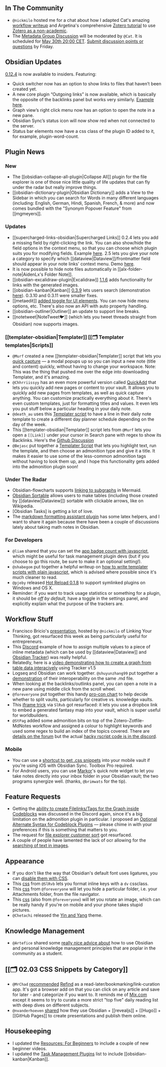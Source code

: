 ## In The Community

- `@nickmilo` hosted me for a chat about how I adapted Cat's amazing [workflow writeup](https://forum.obsidian.md/t/zotero-zotfile-mdnotes-obsidian-dataview-workflow/15536) and Argetina's comprehensive [Zotero tutorial](https://www.youtube.com/watch?v=9SzGxZbqyqc) to use [Zotero as a non-academic](https://www.youtube.com/watch?v=XbGJH08ZfCs).
- The [Metadata Group Discussion](https://forum.obsidian.md/t/metadata-group-discussion-community-talk/17070) will be moderated by `@Cat`. It is scheduled for [May 30th 20:00 CET](https://share.clickup.com/c/h/4gdf2-36/5b21a6f8588e5c6). [Submit discussion points or questions](https://forms.gle/W42Vjwdozde1YUeS8) by Friday.

## Obsidian Updates

[0.12.4](https://forum.obsidian.md/t/obsidian-release-v0-12-4-insider-build/18764) is now available to insiders. Featuring:

- Quick switcher now has an option to show links to files that haven’t been created yet.
- A new core plugin “Outgoing links” is now available, which is basically the opposite of the backlinks panel but works very similarly. [Example here](https://discord.com/channels/686053708261228577/744933215063638183/847660973745373275).
- Graph view’s right click menu now has an option to open the note in a new pane.
- Obsidian Sync’s status icon will now show red when not connected to the server.
- Status bar elements now have a css class of the plugin ID added to it, for example, plugin-word-count.

## Plugin News

### New

- The [[obsidian-collapse-all-plugin|Collapse All]] plugin for the file explorer is one of those nice little quality of life updates that can fly under the radar but really improve things.
- [[obsidian-dictionary-plugin|Obsidian Dictionary]] adds a View to the Sidebar in which you can search for Words in many different languages (including: English, German, Hindi, Spanish, French, & more) and now comes bundled with the "Synonym Popover Feature" from [[mgmeyers]].

### Updates

- [[supercharged-links-obsidian|Supercharged Links]] 0.2.4 lets you add a missing field by right-clicking the link. You can also show/hide the field options in the context menu, so that you can choose which plugin suits you for modifying fields. Example [here](https://discord.com/channels/@me/815308052323500033/845967637112291358). 2.5 lets you give your note a category to specify which [[dataview|Dataview]]/frontmatter field should appear in your note links' context menu. Demo [here](https://youtu.be/Av7DeYZILUk).
- It is now possible to hide note files automatically in [[alx-folder-note|AidenLx's Folder Note]].
- [[obsidian-excalidraw-plugin|Excalidraw]] [1.1.6](https://www.youtube.com/watch?v=FDsMH-aLw_I) adds functionality for links with the generated images.
- [[obsidian-kanban|Kanban]] [0.3.9](https://github.com/mgmeyers/obsidian-kanban/releases/tag/0.3.9) lets users search (demonstration [here](https://discord.com/channels/686053708261228577/707816848615407697/846082394033225759)). 0.3.10 and 0.3.11 were smaller fixes.
- [[metaedit]] [added toggle for UI elements](https://discord.com/channels/686053708261228577/771575014382108672/846094926987001896). You can now hide menu options, etc. There's also now an API with auto property handling.
- [[obsidian-outliner|Outliner]] an update to support line breaks.
- [[notetweet|NoteTweet🐦]] (which lets you tweet threads straight from Obsidian) now supports images.

### [[templater-obsidian|Templater]] [[🗂️ Templater templates|Scripts]]

- `@Murf` created a new [[templater-obsidian|Templater]] script that lets you [quick capture](https://github.com/SilentVoid13/Templater/discussions/231) — a modal popups up so you can input a new note (title and content) quickly, without having to change your workspace. Note: This was the thing that pushed me over the edge into downloading Templater, and it's amazing.
- `@Chhrriissyy` has an even more powerful version called [QuickAdd](https://github.com/chhoumann/Templater_Templates#quickadd-v2) that lets you quickly add new pages or content to your vault. It allows you to quickly add new pages from templates, as well as quick capture anything. You can customize practically everything about it. There's even custom templates, just for formatting titles and values. It even lets you put stuff below a particular heading in your daily note.
- `@death_au` uses this [Templater script](https://discord.com/channels/686053708261228577/840286238928797736/846205611167580207) to have a line in their daily note template to create a different day planner schedule depending on the day of the week.
- This [[templater-obsidian|Templater]] script lets from `@Murf` lets you open a `[[Link]]` under your cursor in Search pane with regex to show its Backlinks. Here's the [Github Discussion](https://github.com/SilentVoid13/Templater/discussions/245)
- `@Bejasc` put together a [Templater Script](https://discord.com/channels/686053708261228577/707816848615407697/847452061003284490) that lets you highlight text, run the template, and then choose an admonition type and give it a title. It makes it easier to use some of the less-common admonition tags without having to look them up, and I hope this functionality gets added into the admonition plugin soon!

### Under The Radar

- Obsidian-flowcharts supports [linking to subgraphs](http://discordapp.com/channels/686053708261228577/709580487550828614/843821744623058985) in Mermaid.
- [Obsidian Sortable](https://github.com/alexandru-dinu/obsidian-sortable) allows users to make tables (including those created by [[dataview|Dataview]]) sortable with clickable arrows, like on Wikipedia.
- [Obsidian Tasks] is getting a lot of love.
- The [markdown formatting assistant plugin](https://github.com/Reocin/obsidian-markdown-formatting-assistant-plugin) has some latex helpers, and I want to share it again because there have been a couple of discussions lately about taking math notes in Obsidian.

### For Developers

- `@liam` shared that you can set the [app badge count with javascript](https://discord.com/channels/@me/815308052323500033/846132119280549930), which might be useful for task management plugin devs (but if you choose to go this route, be sure to make it an optional setting!).
- `@shabegom` put together a helpful writeup on [how to write templater scripts with plain javascript](https://publish.obsidian.md/shabegom/Publish/How+To+Use+Templater++JS+Scripts), which is advised where possible since it's much cleaner to read.
- `@pjeby` released [Hot Reload 0.1.8](https://github.com/pjeby/hot-reload) to support symlinked plugins on Windows and OS X.
- Reminder: if you want to track usage statistics or something for a plugin, it should be _off by default,_ have a toggle in the settings panel, and explicitly explain what the purpose of the trackers are.

## Workflow Stuff

- Francisco Bricio's [presentation](https://www.youtube.com/watch?v=Ehw3hUZNF1M), hosted by `@nickmilo` of Linking Your Thinking, got resurfaced this week as being particularly useful for entrepreneurs.
- This [Discord](https://discord.com/channels/686053708261228577/840286238928797736/845277734477627412) example of how to assign multiple values to a piece of inline metadata (which can be used by [[dataview|Dataview]] and [Obsidian Tracker](https://github.com/pyrochlore/obsidian-tracker)) was really helpful.
- Relatedly, here is a [video demonstrating how to create a graph from table data interacively](https://www.youtube.com/watch?v=EVgz7UV6fbU) using Tracker v1.5
- Logseq and Obsidian can work together. `@shuyunzhang99` put together a [demonstration](https://www.youtube.com/watch?v=W4Art2DI9SA) of their interoperability on the same .md file.
- When looking at the backlinks/outlinks panel, you can open a note in a new pane using middle click from the scroll wheel.
- `@foreveryone` put together this handy [pro-con chart](https://discord.com/channels/686053708261228577/805952223124520961/845073044573782026) to help decide whether to split vaults, particularly for creative vs. knowledge vaults.
- This [iframe trick](https://discord.com/channels/686053708261228577/805952223124520961/809484088540266528) via `SlRvb` got resurfaced: it lets you use a dropbox link to embed a generated fantasy map into your vault, which is super useful for worldbuilders.
- `@StPag` added some admonition bits on top of the Zotero-Zotfile-MdNotes workflow and assigned a colour to highlight keywords and used some regex to build an index of the topics covered. There are [details on the forum](https://forum.obsidian.md/t/zotero-zotfile-mdnotes-obsidian-dataview-workflow/15536/29?u=eleanorkonik) but the actual [hacky rscript code is in the discord](https://discord.com/channels/686053708261228577/722584061087842365/847573039411757067).

### Mobile

- You can use a [shortcut to get .css snippets](https://forum.obsidian.md/t/ios-shortcuts-share-your-ideas/15149/33) into your mobile vault if you're using iOS with Obsidian Sync. Toolbox Pro required.
- For Android users, you can use [Markor](https://play.google.com/store/apps/details?id=net.gsantner.markor&hl=en_US&gl=US)'s quick note widget to let you take notes directly into your inbox folder in your Obsidian vault; the two programs synergize well. (thanks, `@brimwats` for the tip).

## Feature Requests

- Getting the [ability to create Filelinks/Tags for the Graph inside Codeblocks](https://forum.obsidian.md/t/ability-to-create-filelinks-tags-for-the-graph-inside-codeblocks/17419) was discussed in the Discord again, since it's a big limitation on the admonition plugin in particular. I proposed an [Optional Alternate Syntax for Codeblock Plugins](https://forum.obsidian.md/t/alternate-syntax-for-codeblock-plugins/18905) — please chime in with your preferences if this is something that matters to you.
- The request for [file explorer customer sort](https://forum.obsidian.md/t/file-explorer-custom-sort/1602/69) got resurfaced.
- A couple of people have lamented the lack of ocr allowing for the [searching of text in images](https://forum.obsidian.md/t/ocr-images-screenshots-to-make-them-searchable/6854).

## Appearance

- If you don't like the way that Obsidian's default font uses ligatures, you can [disable them with CSS](https://stackoverflow.com/a/39504776).
- This [css](https://discord.com/channels/686053708261228577/702656734631821413/842390693312725052) from `@SlRvb` lets you format inline keys with a `dv` cssclass.
- This [css](https://discord.com/channels/@me/815308052323500033/846089220430102628) from `@foreveryone` will let you hide a particular folder, i.e. your Attachments folder, from the file navigator.
- This [css](https://discord.com/channels/@me/815308052323500033/846752506054443069) (also from `@foreveryone`) will let you rotate an image, which can be really handy if you're on mobile and your phone takes stupid pictures.
- `@Chetachi` released the [Yin and Yang](https://github.com/chetachiezikeuzor/Yin-and-Yang-Theme/) theme.

## Knowledge Management

- `@Artefice` shared some [really nice advice about](https://discord.com/channels/686053708261228577/709712341066842113/847237568458522656) how to use Obsidian and personal knowledge management principles that are poplar in the community as a student.

## [[🗂️ 02.03 CSS Snippets by Category]]

- `@MrChad` [recommended](https://discord.com/channels/686053708261228577/710585052769157141/845503538490507334) [Refind](https://refind.com/EleanorKonik?invite=209801a8ad) as a read-later/bookmarking/link-curation app. It's got a browser add on that you can click on any article and save for later - and categorize if you want to. It reminds me of [Mix.com](https://mix.com/ekonik) except it seems to try to curate a more strict "top five" daily reading list with deep dives on different subjects.
- `@nvanderhoeven` [shared](https://nicolevanderhoeven.com/blog/20210302-presentation-slides-as-code/) how they use Obsidian + [[revealjs]] + [[Hugo]] + [[GitHub Pages]] to create presentations and publish them online.

## Housekeeping

- I updated the [Resources: For Beginners](https://obsidianroundup.org/resources/#for-beginners) to include a couple of new beginner videos.
- I updated the [Task Management Plugins](https://obsidianroundup.org/plugins/#task-management) list to include [[obsidian-kanban|Kanban]].
